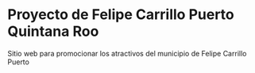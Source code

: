 Proyecto de Felipe Carrillo Puerto Quintana Roo
=============

Sitio web para promocionar los atractivos del municipio de Felipe Carrillo Puerto
